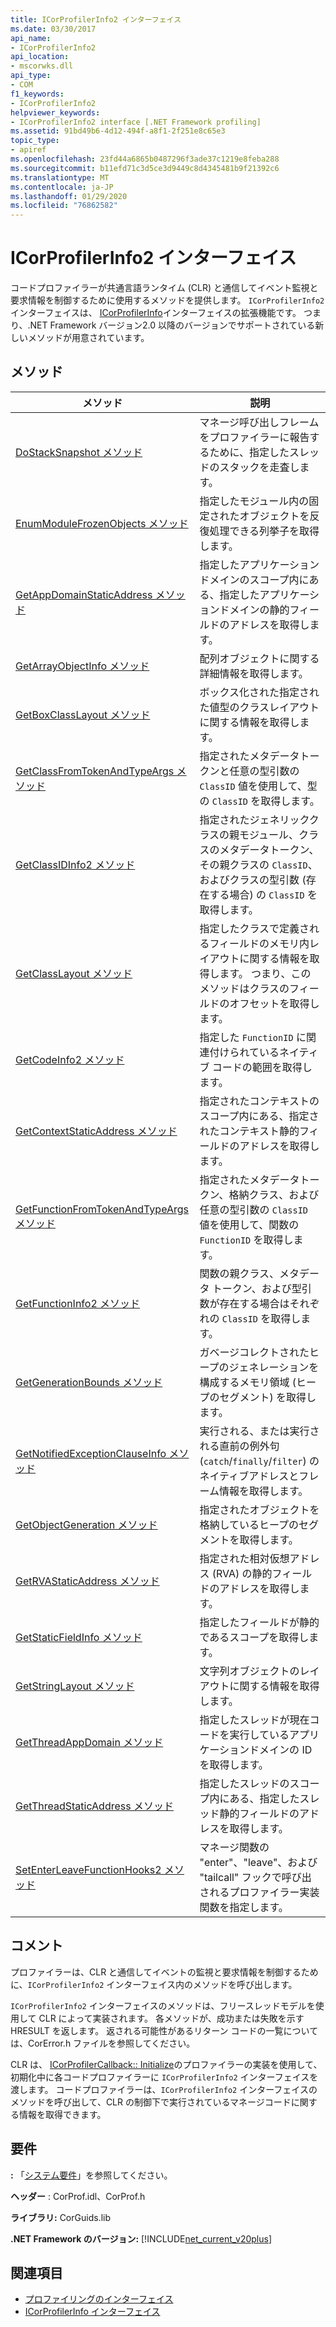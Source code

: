 ```yaml
---
title: ICorProfilerInfo2 インターフェイス
ms.date: 03/30/2017
api_name:
- ICorProfilerInfo2
api_location:
- mscorwks.dll
api_type:
- COM
f1_keywords:
- ICorProfilerInfo2
helpviewer_keywords:
- ICorProfilerInfo2 interface [.NET Framework profiling]
ms.assetid: 91bd49b6-4d12-494f-a8f1-2f251e8c65e3
topic_type:
- apiref
ms.openlocfilehash: 23fd44a6865b0487296f3ade37c1219e8feba288
ms.sourcegitcommit: b11efd71c3d5ce3d9449c8d4345481b9f21392c6
ms.translationtype: MT
ms.contentlocale: ja-JP
ms.lasthandoff: 01/29/2020
ms.locfileid: "76862582"
---
```

# <a name="icorprofilerinfo2-interface"></a>ICorProfilerInfo2 インターフェイス
コードプロファイラーが共通言語ランタイム (CLR) と通信してイベント監視と要求情報を制御するために使用するメソッドを提供します。 `ICorProfilerInfo2` インターフェイスは、 [ICorProfilerInfo](icorprofilerinfo-interface.md)インターフェイスの拡張機能です。 つまり、.NET Framework バージョン2.0 以降のバージョンでサポートされている新しいメソッドが用意されています。  
  
## <a name="methods"></a>メソッド  
  
|メソッド|説明|  
|------------|-----------------|  
|[DoStackSnapshot メソッド](icorprofilerinfo2-dostacksnapshot-method.md)|マネージ呼び出しフレームをプロファイラーに報告するために、指定したスレッドのスタックを走査します。|  
|[EnumModuleFrozenObjects メソッド](icorprofilerinfo2-enummodulefrozenobjects-method.md)|指定したモジュール内の固定されたオブジェクトを反復処理できる列挙子を取得します。|  
|[GetAppDomainStaticAddress メソッド](icorprofilerinfo2-getappdomainstaticaddress-method.md)|指定したアプリケーションドメインのスコープ内にある、指定したアプリケーションドメインの静的フィールドのアドレスを取得します。|  
|[GetArrayObjectInfo メソッド](icorprofilerinfo2-getarrayobjectinfo-method.md)|配列オブジェクトに関する詳細情報を取得します。|  
|[GetBoxClassLayout メソッド](icorprofilerinfo2-getboxclasslayout-method.md)|ボックス化された指定された値型のクラスレイアウトに関する情報を取得します。|  
|[GetClassFromTokenAndTypeArgs メソッド](icorprofilerinfo2-getclassfromtokenandtypeargs-method.md)|指定されたメタデータトークンと任意の型引数の `ClassID` 値を使用して、型の `ClassID` を取得します。|  
|[GetClassIDInfo2 メソッド](icorprofilerinfo2-getclassidinfo2-method.md)|指定されたジェネリッククラスの親モジュール、クラスのメタデータトークン、その親クラスの `ClassID`、およびクラスの型引数 (存在する場合) の `ClassID` を取得します。|  
|[GetClassLayout メソッド](icorprofilerinfo2-getclasslayout-method.md)|指定したクラスで定義されるフィールドのメモリ内レイアウトに関する情報を取得します。 つまり、このメソッドはクラスのフィールドのオフセットを取得します。|  
|[GetCodeInfo2 メソッド](icorprofilerinfo2-getcodeinfo2-method.md)|指定した `FunctionID` に関連付けられているネイティブ コードの範囲を取得します。|  
|[GetContextStaticAddress メソッド](icorprofilerinfo2-getcontextstaticaddress-method.md)|指定されたコンテキストのスコープ内にある、指定されたコンテキスト静的フィールドのアドレスを取得します。|  
|[GetFunctionFromTokenAndTypeArgs メソッド](icorprofilerinfo2-getfunctionfromtokenandtypeargs-method.md)|指定されたメタデータトークン、格納クラス、および任意の型引数の `ClassID` 値を使用して、関数の `FunctionID` を取得します。|  
|[GetFunctionInfo2 メソッド](icorprofilerinfo2-getfunctioninfo2-method.md)|関数の親クラス、メタデータ トークン、および型引数が存在する場合はそれぞれの `ClassID` を取得します。|  
|[GetGenerationBounds メソッド](icorprofilerinfo2-getgenerationbounds-method.md)|ガベージコレクトされたヒープのジェネレーションを構成するメモリ領域 (ヒープのセグメント) を取得します。|  
|[GetNotifiedExceptionClauseInfo メソッド](icorprofilerinfo2-getnotifiedexceptionclauseinfo-method.md)|実行される、または実行される直前の例外句 (`catch`/`finally`/`filter`) のネイティブアドレスとフレーム情報を取得します。|  
|[GetObjectGeneration メソッド](icorprofilerinfo2-getobjectgeneration-method.md)|指定されたオブジェクトを格納しているヒープのセグメントを取得します。|  
|[GetRVAStaticAddress メソッド](icorprofilerinfo2-getrvastaticaddress-method.md)|指定された相対仮想アドレス (RVA) の静的フィールドのアドレスを取得します。|  
|[GetStaticFieldInfo メソッド](icorprofilerinfo2-getstaticfieldinfo-method.md)|指定したフィールドが静的であるスコープを取得します。|  
|[GetStringLayout メソッド](icorprofilerinfo2-getstringlayout-method.md)|文字列オブジェクトのレイアウトに関する情報を取得します。|  
|[GetThreadAppDomain メソッド](icorprofilerinfo2-getthreadappdomain-method.md)|指定したスレッドが現在コードを実行しているアプリケーションドメインの ID を取得します。|  
|[GetThreadStaticAddress メソッド](icorprofilerinfo2-getthreadstaticaddress-method.md)|指定したスレッドのスコープ内にある、指定したスレッド静的フィールドのアドレスを取得します。|  
|[SetEnterLeaveFunctionHooks2 メソッド](icorprofilerinfo2-setenterleavefunctionhooks2-method.md)|マネージ関数の "enter"、"leave"、および "tailcall" フックで呼び出されるプロファイラー実装関数を指定します。|  
  
## <a name="remarks"></a>コメント  
 プロファイラーは、CLR と通信してイベントの監視と要求情報を制御するために、`ICorProfilerInfo2` インターフェイス内のメソッドを呼び出します。  
  
 `ICorProfilerInfo2` インターフェイスのメソッドは、フリースレッドモデルを使用して CLR によって実装されます。 各メソッドが、成功または失敗を示す HRESULT を返します。 返される可能性があるリターン コードの一覧については、CorError.h ファイルを参照してください。  
  
 CLR は、 [ICorProfilerCallback:: Initialize](icorprofilercallback-initialize-method.md)のプロファイラーの実装を使用して、初期化中に各コードプロファイラーに `ICorProfilerInfo2` インターフェイスを渡します。 コードプロファイラーは、`ICorProfilerInfo2` インターフェイスのメソッドを呼び出して、CLR の制御下で実行されているマネージコードに関する情報を取得できます。  
  
## <a name="requirements"></a>要件  
 **:** 「[システム要件](../../../../docs/framework/get-started/system-requirements.md)」を参照してください。  
  
 **ヘッダー** : CorProf.idl、CorProf.h  
  
 **ライブラリ:** CorGuids.lib  
  
 **.NET Framework のバージョン:** [!INCLUDE[net_current_v20plus](../../../../includes/net-current-v20plus-md.md)]  
  
## <a name="see-also"></a>関連項目

- [プロファイリングのインターフェイス](profiling-interfaces.md)
- [ICorProfilerInfo インターフェイス](icorprofilerinfo-interface.md)
